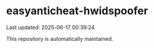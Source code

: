 # easyanticheat-hwidspoofer

Last updated: 2025-06-17 00:39:24

This repository is automatically maintained.
